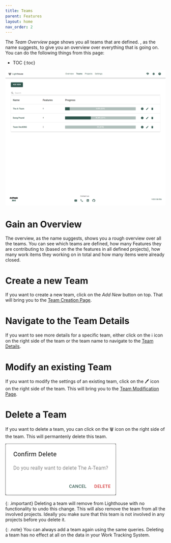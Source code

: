 ```yaml
---
title: Teams
parent: Features
layout: home
nav_order: 2
---
```


The *Team Overview* page shows you all teams that are defined. , as the name suggests, to give you an overview over everything that is going on. You can do the following things from this page:

- TOC
{:toc}

![Team Overview](../../assets/features/teams.png)

# Gain an Overview
The overview, as the name suggests, shows you a rough overview over all the teams. You can see which teams are defined, how many Features they are contributing to (based on the the features in all defined projects), how many work items they working on in total and how many items were already closed.

# Create a new Team
If you want to create a new team, click on the *Add New* button on top. That will bring you to the [Team Creation Page](./edit.html).

# Navigate to the Team Details
If you want to see more details for a specific team, either click on the ℹ️ icon on the right side of the team or the team name to navigate to the [Team Details](./detail.html).

# Modify an existing Team
If you want to modify the settings of an existing team, click on the 🖊️ icon on the right side of the team. This will bring you to the [Team Modification Page](./edit.html).

# Delete a Team
If you want to delete a team, you can click on the 🗑️ icon on the right side of the team. This will permantenly delete this team.

![Team Deletion](../../assets/features/teams_delete.png)

{: .important}
Deleting a team will remove from Lighthouse with no functionality to undo this change. This will also remove the team from all the involved projects. Ideally you make sure that this team is not involved in any projects before you delete it.

{: .note}
You can always add a team again using the same queries. Deleting a team has no effect at all on the data in your Work Tracking System.